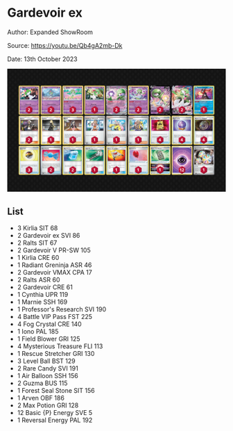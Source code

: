 # Gardevoir ex

Author: Expanded ShowRoom

Source: <https://youtu.be/Qb4gA2mb-Dk>

Date: 13th October 2023

![decklist](../../images/MEW/Gardevoir%20ex/2-%20Gardevoir%20ex.png)

## List

* 3 Kirlia SIT 68
* 2 Gardevoir ex SVI 86
* 2 Ralts SIT 67
* 2 Gardevoir V PR-SW 105
* 1 Kirlia CRE 60
* 1 Radiant Greninja ASR 46
* 2 Gardevoir VMAX CPA 17
* 2 Ralts ASR 60
* 2 Gardevoir CRE 61
* 1 Cynthia UPR 119
* 1 Marnie SSH 169
* 1 Professor's Research SVI 190
* 4 Battle VIP Pass FST 225
* 4 Fog Crystal CRE 140
* 1 Iono PAL 185
* 1 Field Blower GRI 125
* 4 Mysterious Treasure FLI 113
* 1 Rescue Stretcher GRI 130
* 3 Level Ball BST 129
* 2 Rare Candy SVI 191
* 1 Air Balloon SSH 156
* 2 Guzma BUS 115
* 1 Forest Seal Stone SIT 156
* 1 Arven OBF 186
* 2 Max Potion GRI 128
* 12 Basic {P} Energy SVE 5
* 1 Reversal Energy PAL 192
